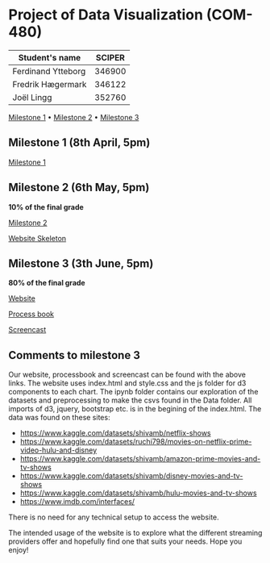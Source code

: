 # Project of Data Visualization (COM-480)

| Student's name     | SCIPER |
| ------------------ | ------ |
| Ferdinand Ytteborg | 346900 |
| Fredrik Hægermark  | 346122 |
| Joël Lingg         | 352760 |

[Milestone 1](Reports/Milestone%201.pdf) • [Milestone 2](Reports/Milestone%202.pdf) • [Milestone 3](#milestone-3)

## Milestone 1 (8th April, 5pm)

[Milestone 1](Reports/Milestone%201.pdf)

## Milestone 2 (6th May, 5pm)

**10% of the final grade**

[Milestone 2](Reports/Milestone%202.pdf)

<a href="https://com-480-data-visualization.github.io/datavis-project-2022-data-wizards/" target="_blank">Website Skeleton</a>

## Milestone 3 (3th June, 5pm)

**80% of the final grade**

<a href="https://com-480-data-visualization.github.io/datavis-project-2022-data-wizards/" target="_blank">Website</a>

[Process book](Reports/Process%20book.pdf)

<a href="https://www.youtube.com/watch?v=sk0pSG-X9hY" target="_blank">Screencast</a>

## Comments to milestone 3

Our website, processbook and screencast can be found with the above links. The website uses index.html and style.css and the js folder for d3 components to each chart. The ipynb folder contains our exploration of the datasets and preprocessing to make the csvs found in the Data folder. All imports of d3, jquery, bootstrap etc. is in the begining of the index.html.
The data was found on these sites:

-   https://www.kaggle.com/datasets/shivamb/netflix-shows
-   https://www.kaggle.com/datasets/ruchi798/movies-on-netflix-prime-video-hulu-and-disney
-   https://www.kaggle.com/datasets/shivamb/amazon-prime-movies-and-tv-shows
-   https://www.kaggle.com/datasets/shivamb/disney-movies-and-tv-shows
-   https://www.kaggle.com/datasets/shivamb/hulu-movies-and-tv-shows
-   https://www.imdb.com/interfaces/

There is no need for any technical setup to access the website.

The intended usage of the website is to explore what the different streaming providers offer and hopefully find one that suits your needs. Hope you enjoy!
